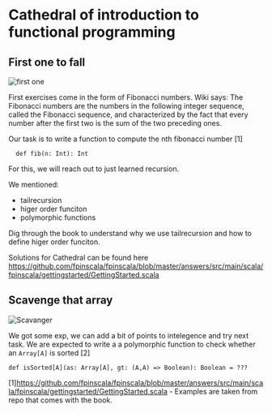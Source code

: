 # Cathedral of introduction to functional programming

## First one to fall

![first one](https://d1u5p3l4wpay3k.cloudfront.net/diablo_gamepedia/2/2f/Fallen_%28Diablo_I%29.gif?version=2197831347a1e9e1ee94fc04b4805dca)

First exercises come in the form of Fibonacci numbers. Wiki says:
The Fibonacci numbers are the numbers in the following integer sequence, called the Fibonacci sequence, and characterized by the fact that every number after the first two is the sum of the two preceding ones.

Our task is to write a function to compute the nth fibonacci number [1]

```
  def fib(n: Int): Int
```

For this, we will reach out to just learned recursion. 

We mentioned:
 - tailrecursion
 - higer order funciton
 - polymorphic functions

Dig through the book to understand why we use tailrecursion and how to define higer order funciton.

Solutions for Cathedral can be found here https://github.com/fpinscala/fpinscala/blob/master/answers/src/main/scala/fpinscala/gettingstarted/GettingStarted.scala 

## Scavenge that array

![Scavanger](https://diablo.gamepedia.com/File:Scavenger_(Diablo_I).gif)

We got some exp, we can add a bit of points to intelegence and try next task.
We are expected to write a a polymorphic function to check whether an `Array[A]` is sorted [2]

```  
def isSorted[A](as: Array[A], gt: (A,A) => Boolean): Boolean = ???
```


[1]https://github.com/fpinscala/fpinscala/blob/master/answers/src/main/scala/fpinscala/gettingstarted/GettingStarted.scala - Examples are taken from repo that comes with the book.
